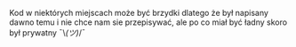 Kod w niektórych miejscach może być brzydki dlatego że był napisany dawno temu i nie chce nam sie przepisywać, ale po co miał być ładny skoro był prywatny ¯\\_(ツ)_/¯
